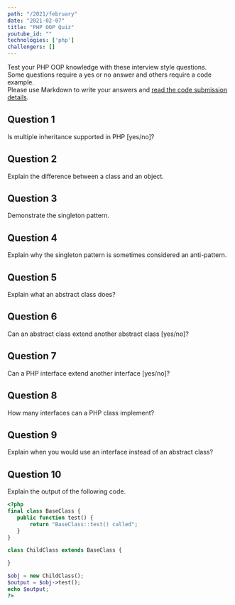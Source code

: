 ```yaml
---
path: "/2021/february"
date: "2021-02-07"
title: "PHP OOP Quiz"
youtube_id: ""
technologies: ['php']
challengers: []
---
```


Test your PHP OOP knowledge with these interview style questions.  
Some questions require a yes or no answer and others require a code example.  
Please use Markdown to write your answers and [read the code submission details]('/how-to-submit-your-code').

## Question 1
Is multiple inheritance supported in PHP [yes/no]?

## Question 2
Explain the difference between a class and an object.

## Question 3
Demonstrate the singleton pattern.

## Question 4
Explain why the singleton pattern is sometimes considered an anti-pattern.

## Question 5
Explain what an abstract class does?

## Question 6
Can an abstract class extend another abstract class [yes/no]?

## Question 7
Can a PHP interface extend another interface [yes/no]?

## Question 8
How many interfaces can a PHP class implement?

## Question 9
Explain when you would use an interface instead of an abstract class?

## Question 10
Explain the output of the following code.
```php
<?php
final class BaseClass {
   public function test() {
       return "BaseClass::test() called";
   }
}

class ChildClass extends BaseClass {

}

$obj = new ChildClass();
$output = $obj->test();
echo $output;
?>
```